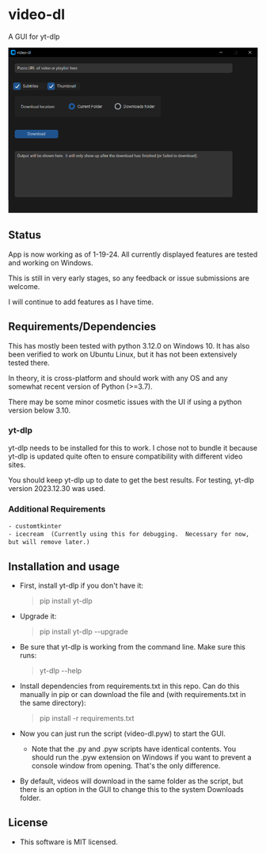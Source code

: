 # video-dl
A GUI for yt-dlp


![Screenshot of video-dl application on Windows 10.](/media/video-dl.png)

## Status

App is now working as of 1-19-24.  All currently displayed features are tested and working on Windows.

This is still in very early stages, so any feedback or issue submissions are welcome.

I will continue to add features as I have time.


## Requirements/Dependencies

This has mostly been tested with python 3.12.0 on Windows 10.  It has also been verified to work on Ubuntu Linux, but it has not been extensively tested there.

In theory, it is cross-platform and should work with any OS and any somewhat recent version of Python (>=3.7).

There may be some minor cosmetic issues with the UI if using a python version below 3.10.
	
### yt-dlp

yt-dlp needs to be installed for this to work.  I chose not to bundle it because yt-dlp is updated quite often to ensure compatibility with different video sites.
	
You should keep yt-dlp up to date to get the best results.  For testing, yt-dlp version 2023.12.30 was used.
	
### Additional Requirements

	- customtkinter
	- icecream  (Currently using this for debugging.  Necessary for now, but will remove later.)
	
## Installation and usage

- First, install yt-dlp if you don't have it:
	>pip install yt-dlp

- Upgrade it:
	> pip install yt-dlp --upgrade

- Be sure that yt-dlp is working from the command line.  Make sure this runs:
	> yt-dlp --help
	
- Install dependencies from requirements.txt in this repo.  Can do this manually in pip or can download the file and (with requirements.txt in the same directory):
	> pip install -r requirements.txt
	
- Now you can just run the script (video-dl.pyw) to start the GUI.
	- Note that the .py and .pyw scripts have identical contents.  You should run the .pyw extension on Windows if you want to prevent a console window from opening.  That's the only difference.
	
- By default, videos will download in the same folder as the script, but there is an option in the GUI to change this to the system Downloads folder.


## License

- This software is MIT licensed.
